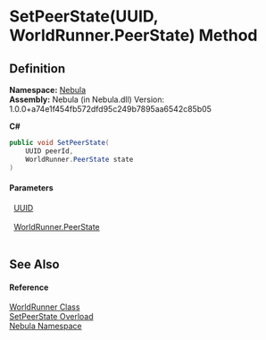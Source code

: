 # SetPeerState(UUID, WorldRunner.PeerState) Method




## Definition
**Namespace:** <a href="N_Nebula">Nebula</a>  
**Assembly:** Nebula (in Nebula.dll) Version: 1.0.0+a74e1f454fb572dfd95c249b7895aa6542c85b05

**C#**
``` C#
public void SetPeerState(
	UUID peerId,
	WorldRunner.PeerState state
)
```



#### Parameters
<dl><dt>  <a href="T_Nebula_UUID">UUID</a></dt><dd> </dd><dt>  <a href="T_Nebula_WorldRunner_PeerState">WorldRunner.PeerState</a></dt><dd> </dd></dl>

## See Also


#### Reference
<a href="T_Nebula_WorldRunner">WorldRunner Class</a>  
<a href="Overload_Nebula_WorldRunner_SetPeerState">SetPeerState Overload</a>  
<a href="N_Nebula">Nebula Namespace</a>  
